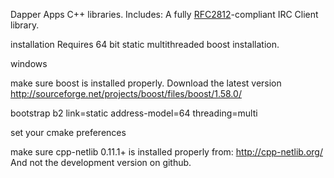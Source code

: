 Dapper Apps C++ libraries.
Includes:
A fully [RFC2812](https://tools.ietf.org/html/rfc2812)-compliant IRC Client library.
 
 installation
 Requires 64 bit static multithreaded boost installation.
 
windows

make sure boost is installed properly.
Download the latest version
http://sourceforge.net/projects/boost/files/boost/1.58.0/

bootstrap
b2 link=static address-model=64 threading=multi

set your cmake preferences

make sure cpp-netlib 0.11.1+ is installed properly from:
http://cpp-netlib.org/
And not the development version on github.
